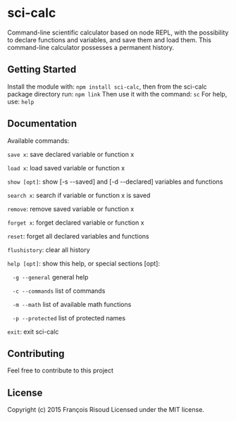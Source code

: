 # sci-calc

Command-line scientific calculator based on node REPL, with the possibility to declare functions and variables, and save them and load them. This command-line calculator possesses a permanent history.

## Getting Started
Install the module with: `npm install sci-calc`, then from the sci-calc package directory run: `npm link`
Then use it with the command: `sc`
For help, use: `help`

## Documentation
Available commands:

`save x`: save declared variable or function x

`load x`: load saved variable or function x

`show [opt]`: show [-s --saved] and [-d --declared] variables and functions

`search x`: search if variable or function x is saved

`remove`: remove saved variable or function x

`forget x`: forget declared variable or function x

`reset`: forget all declared variables and functions

`flushistory`: clear all history

`help [opt]`: show this help, or special sections [opt]:

&nbsp;&nbsp;&nbsp;`-g --general`   general help

&nbsp;&nbsp;&nbsp;`-c --commands`  list of commands

&nbsp;&nbsp;&nbsp;`-m --math`      list of available math functions

&nbsp;&nbsp;&nbsp;`-p --protected` list of protected names

`exit`: exit sci-calc

## Contributing
Feel free to contribute to this project

## License
Copyright (c) 2015 François Risoud
Licensed under the MIT license.

